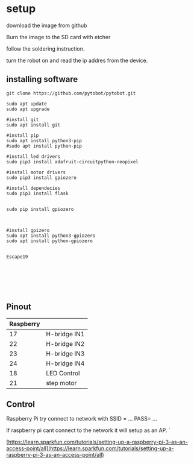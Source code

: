 # setup

download the image from github

Burn the image to the SD card with etcher

follow the soldering instruction.

turn the robot on and read the ip addres from the device. 

## installing software

```text
git clone https://github.com/pytobot/pytobot.git

sudo apt update
sudo apt upgrade 

#install git
sudo apt install git

#install pip
sudo apt install python3-pip
#sudo apt install python-pip

#install led drivers
sudo pip3 install adafruit-circuitpython-neopixel

#install motor drivers
sudo pip3 install gpiozero

#install dependecies
sudo pip3 install flask


sudo pip install gpiozero



#install gpizero
sudo apt install python3-gpiozero
sudo apt install python-gpiozero


Escape19







```

## Pinout

| Raspberry |  |
| :--- | :--- |
| 17 | H-bridge IN1 |
| 22 | H-bridge IN2 |
| 23 | H-bridge IN3 |
| 24 | H-bridge IN4 |
| 18 | LED Control |
| 21 | step motor |

## Control

Raspberry Pi try connect to network with SSID = ... PASS= ...

If raspberry pi cant connect to the network it will setup as an AP. \`  




[https://learn.sparkfun.com/tutorials/setting-up-a-raspberry-pi-3-as-an-access-point/all](https://learn.sparkfun.com/tutorials/setting-up-a-raspberry-pi-3-as-an-access-point/all)

